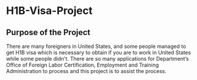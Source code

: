 # H1B-Visa-Project

## Purpose of the Project
There are many foreigners in United States, and some people managed to get H1B visa which is necessary to obtain if you are to work in United States while some people didn't.
There are so many applications for Department’s Office of Foreign Labor Certification, Employment and Training Administration to process and this project is to assist the process.

## 
